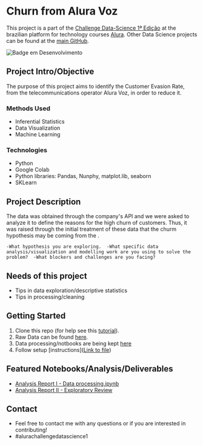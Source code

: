 # Churn from Alura Voz
This project is a part of the [Challenge Data-Science 1ª Edição](https://www.alura.com.br/challenges?host=https://cursos.alura.com.br) at the brazilian platform for technology courses [Alura](https://www.alura.com.br/).  Other Data Science projects can be found at the [main GitHub](https://github.com/CatarinaRRF).

![Badge em Desenvolvimento](http://img.shields.io/static/v1?label=STATUS&message=EM%20DESENVOLVIMENTO&color=GREEN&style=for-the-badge)

## Project Intro/Objective
The purpose of this project aims to identify the Customer Evasion Rate, from the telecommunications operator Alura Voz, in order to reduce it.

### Methods Used
* Inferential Statistics
* Data Visualization
* Machine Learning

### Technologies 
* Python
* Google Colab
* Python libraries: Pandas, Nunphy, matplot.lib, seaborn
* SKLearn

## Project Description

The data was obtained through the company's API and we were asked to analyze it to define the reasons for the high churn of customers. Thus, it was raised through the initial treatment of these data that the churm hypothesis may be coming from the . 

`-What hypothesis you are exploring. 
-What specific data analysis/visualization and modelling work are you using to solve the problem? 
-What blockers and challenges are you facing?`

## Needs of this project

- Tips in data exploration/descriptive statistics
- Tips in processing/cleaning

## Getting Started

1. Clone this repo (for help see this [tutorial](https://help.github.com/articles/cloning-a-repository/)).
2. Raw Data can be found [here](https://github.com/CatarinaRRF/ChurnOfClients-AluraVoz/blob/main/raw_data.json).  
3. Data processing/notbooks are being kept [here](https://github.com/CatarinaRRF/ChurnOfClients-AluraVoz/tree/main/data_analises)
5. Follow setup [instructions]([Link to file](https://colab.research.google.com/#))

## Featured Notebooks/Analysis/Deliverables
* [Analysis Report I - Data processing.ipynb](https://github.com/CatarinaRRF/Churn_Alura_Voz/blob/main/Data_Analysis/%20Analysis_Report_I_Data_processing.ipynb)
* [Analysis Report II - Exploratory Review](https://github.com/CatarinaRRF/ChurnOfClients-AluraVoz/blob/main/data_analises/Analysis_Report_II_Exploratory_Review.ipynb)

## Contact

* Feel free to contact me with any questions or if you are interested in contributing!
* #alurachallengedatascience1
